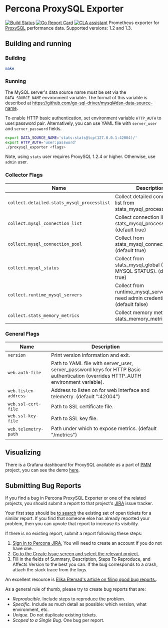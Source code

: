 # Percona ProxySQL Exporter

[![Build Status](https://travis-ci.com/percona/proxysql_exporter.svg?branch=master)](https://travis-ci.com/percona/proxysql_exporter)
[![Go Report Card](https://goreportcard.com/badge/github.com/percona/proxysql_exporter)](https://goreportcard.com/report/github.com/percona/proxysql_exporter)
[![CLA assistant](https://cla-assistant.percona.com/readme/badge/percona/proxysql_exporter)](https://cla-assistant.percona.com/percona/proxysql_exporter)
Prometheus exporter for [ProxySQL](https://github.com/sysown/proxysql) performance data.
Supported versions: 1.2 and 1.3.


## Building and running

### Building

```bash
make
```


### Running

The MySQL server's data source name must be set via the `DATA_SOURCE_NAME` environment variable. The format of this
variable is described at https://github.com/go-sql-driver/mysql#dsn-data-source-name.

To enable HTTP basic authentication, set environment variable `HTTP_AUTH` to user:password pair. Alternatively, you can
use YAML file with `server_user` and `server_password` fields.

```bash
export DATA_SOURCE_NAME='stats:stats@tcp(127.0.0.1:42004)/'
export HTTP_AUTH='user:password'
./proxysql_exporter <flags>
```

Note, using `stats` user requires ProxySQL 1.2.4 or higher. Otherwise, use `admin` user.


### Collector Flags

Name                                       | Description
-------------------------------------------|------------
`collect.detailed.stats_mysql_processlist` | Collect detailed connection list from stats_mysql_processlist.
`collect.mysql_connection_list`            | Collect connection list from stats_mysql_processlist. (default true)
`collect.mysql_connection_pool`            | Collect from stats_mysql_connection_pool. (default true)
`collect.mysql_status`                     | Collect from stats_mysql_global (SHOW MYSQL STATUS). (default true)
`collect.runtime_mysql_servers`            | Collect from runtime_mysql_servers - need admin credentials. (default false)
`collect.stats_memory_metrics`             | Collect memory metrics from stats_memory_metrics.


### General Flags

Name                 | Description
---------------------|------------
`version`            | Print version information and exit.
`web.auth-file`      | Path to YAML file with server_user, server_password keys for HTTP Basic authentication (overrides HTTP_AUTH environment variable).
`web.listen-address` | Address to listen on for web interface and telemetry. (default ":42004")
`web.ssl-cert-file`  | Path to SSL certificate file.
`web.ssl-key-file`   | Path to SSL key file.
`web.telemetry-path` | Path under which to expose metrics. (default "/metrics")


## Visualizing

There is a Grafana dashboard for ProxySQL available as a part of [PMM](https://www.percona.com/doc/percona-monitoring-and-management/2.x/index.html) project, you can see the demo [here](https://pmmdemo.percona.com/graph/d/proxysql-instance-summary/proxysql-instance-summary).


## Submitting Bug Reports

If you find a bug in Percona ProxySQL Exporter or one of the related projects, you should submit a report to that project's [JIRA](https://jira.percona.com) issue tracker.

Your first step should be [to search](https://jira.percona.com/issues/?jql=project=PMM%20AND%20component=ProxySQL_Exporter) the existing set of open tickets for a similar report. If you find that someone else has already reported your problem, then you can upvote that report to increase its visibility.

If there is no existing report, submit a report following these steps:

1. [Sign in to Percona JIRA.](https://jira.percona.com/login.jsp) You will need to create an account if you do not have one.
2. [Go to the Create Issue screen and select the relevant project.](https://jira.percona.com/secure/CreateIssueDetails!init.jspa?pid=11600&issuetype=1&priority=3&components=11601)
3. Fill in the fields of Summary, Description, Steps To Reproduce, and Affects Version to the best you can. If the bug corresponds to a crash, attach the stack trace from the logs.

An excellent resource is [Elika Etemad's article on filing good bug reports.](https://fantasai.inkedblade.net/style/talks/filing-good-bugs/).

As a general rule of thumb, please try to create bug reports that are:

- *Reproducible.* Include steps to reproduce the problem.
- *Specific.* Include as much detail as possible: which version, what environment, etc.
- *Unique.* Do not duplicate existing tickets.
- *Scoped to a Single Bug.* One bug per report.
